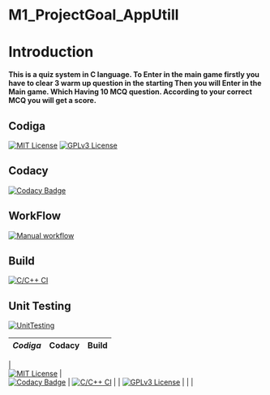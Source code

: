 # M1_ProjectGoal_AppUtill

# Introduction

**This is a quiz system in C language. To Enter in the main game firstly you have to clear 3 warm up question in the starting Then you will Enter in the Main game.
Which Having 10 MCQ question. According to your correct MCQ you will get a score.**

## Codiga

[![MIT License](https://api.codiga.io/project/31027/score/svg)]()
[![GPLv3 License](https://api.codiga.io/project/31027/status/svg)]()

## Codacy

[![Codacy Badge](https://app.codacy.com/project/badge/Grade/5cda890f389d4f18a7a962cb02e85312)]()

## WorkFlow

[![Manual workflow](https://github.com/manu9458/M1_ProjectGoal_AppUtill/actions/workflows/manual.yml/badge.svg)](https://github.com/manu9458/M1_ProjectGoal_AppUtill/actions/workflows/manual.yml)

## Build

[![C/C++ CI](https://github.com/manu9458/M1_ProjectGoal_AppUtill/actions/workflows/c1-cpp.yml/badge.svg)](https://github.com/manu9458/M1_ProjectGoal_AppUtill/actions/workflows/c1-cpp.yml)

## Unit Testing

[![UnitTesting](https://github.com/manu9458/M1_ProjectGoal_AppUtill/actions/workflows/c-cpp1.yml/badge.svg)](https://github.com/manu9458/M1_ProjectGoal_AppUtill/actions/workflows/c-cpp1.yml)


| *Codiga*     | Codacy      | Build   |
| ------------- | ------------- | -------- |
|      
[![MIT License](https://api.codiga.io/project/31027/score/svg)]()     |    
[![Codacy Badge](https://app.codacy.com/project/badge/Grade/5cda890f389d4f18a7a962cb02e85312)]()     | [![C/C++ CI](https://github.com/manu9458/M1_ProjectGoal_AppUtill/actions/workflows/c1-cpp.yml/badge.svg)](https://github.com/manu9458/M1_ProjectGoal_AppUtill/actions/workflows/c1-cpp.yml)  |
|  [![GPLv3 License](https://api.codiga.io/project/31027/status/svg)]()        |        |   |

